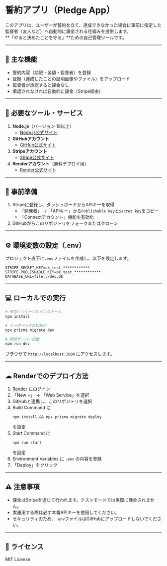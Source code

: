 # 誓約アプリ（Pledge App）

このアプリは、ユーザーが誓約を立て、達成できなかった場合に事前に指定した監督者（友人など）へ自動的に課金される仕組みを提供します。  
**「やると決めたことを守る」**ための自己管理ツールです。

---

## 📌 主な機能
- 誓約内容（期限・金額・監督者）を登録
- 証拠（達成したことの証明画像やファイル）をアップロード
- 監督者が承認すると課金なし
- 承認されなければ自動的に課金（Stripe経由）

---

## 🔧 必要なツール・サービス
1. **Node.js**（バージョン 18以上）
   - [Node.js公式サイト](https://nodejs.org/ja)
2. **GitHubアカウント**
   - [GitHub公式サイト](https://github.com/)
3. **Stripeアカウント**
   - [Stripe公式サイト](https://stripe.com/jp)
4. **Renderアカウント**（無料デプロイ用）
   - [Render公式サイト](https://render.com/)

---

## 📝 事前準備
1. Stripeに登録し、ダッシュボードからAPIキーを取得
   - 「開発者」 → 「APIキー」から`Publishable key`と`Secret key`をコピー
   - 「Connectアカウント」機能を有効化
2. GitHubからこのリポジトリをフォークまたはクローン

---

## ⚙ 環境変数の設定（.env）
プロジェクト直下に`.env`ファイルを作成し、以下を設定します。

```env
STRIPE_SECRET_KEY=sk_test_************
STRIPE_PUBLISHABLE_KEY=pk_test_************
DATABASE_URL=file:./dev.db
```

---

## 💻 ローカルでの実行
```bash
# 依存パッケージのインストール
npm install

# データベースの初期化
npx prisma migrate dev

# 開発サーバー起動
npm run dev
```
ブラウザで `http://localhost:3000` にアクセスします。

---

## ☁ Renderでのデプロイ方法
1. [Render](https://render.com/) にログイン
2. 「New +」 → 「Web Service」を選択
3. GitHubと連携し、このリポジトリを選択
4. Build Command に  
   ```
   npm install && npx prisma migrate deploy
   ```  
   を設定
5. Start Command に  
   ```
   npm run start
   ```  
   を設定
6. Environment Variables に `.env` の内容を登録
7. 「Deploy」をクリック

---

## ⚠ 注意事項
- 課金はStripeを通じて行われます。テストモードでは実際に課金されません。
- 実運用する際は必ず本番APIキーを使用してください。
- セキュリティのため、`.env`ファイルはGitHubにアップロードしないでください。

---

## 📄 ライセンス
MIT License

